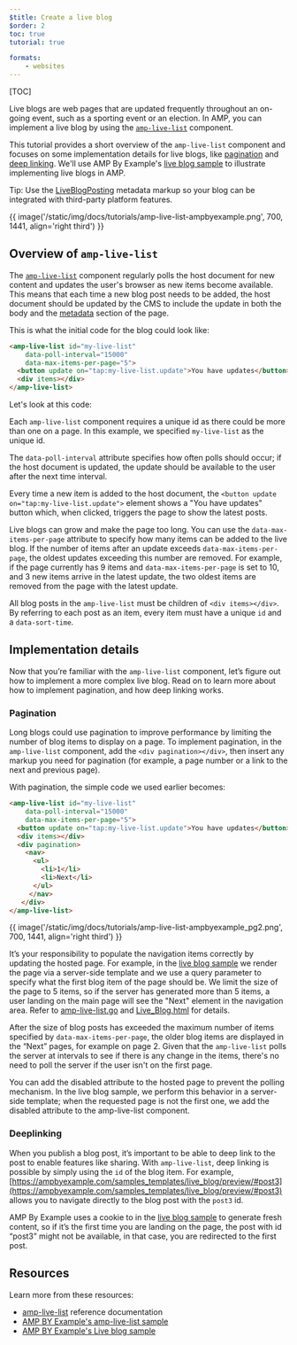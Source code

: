 ```yaml
---
$title: Create a live blog
$order: 2
toc: true
tutorial: true

formats:
    - websites
---
```


[TOC]



Live blogs are web pages that are updated frequently throughout an on-going event, such as a sporting event or an election. In AMP, you can implement a live blog by using the [`amp-live-list`](/docs/reference/components/amp-live-list.html) component.

This tutorial provides a short overview of the `amp-live-list` component and focuses on some implementation details for live blogs, like [pagination](#pagination) and [deep linking](#deeplinking). We'll use AMP By Example's [live blog sample](https://www.ampbyexample.com/samples_templates/live_blog/) to illustrate implementing live blogs in AMP.

Tip: Use the [LiveBlogPosting](http://schema.org/LiveBlogPosting) metadata markup so your blog can be integrated with third-party platform features.

{{ image('/static/img/docs/tutorials/amp-live-list-ampbyexample.png', 700, 1441, align='right third') }}

## Overview of `amp-live-list`

The [`amp-live-list`](/docs/reference/components/amp-live-list.html) component regularly polls the host document for new content and updates the user's browser as new items become available. This means that each time a new blog post needs to be added, the host document should be updated by the CMS to include the update in both the body and the [metadata](https://ampbyexample.com/samples_templates/live_blog/#metadata) section of the page.


This is what the initial code for the blog could look like:

```html
<amp-live-list id="my-live-list"
    data-poll-interval="15000"
    data-max-items-per-page="5">
  <button update on="tap:my-live-list.update">You have updates</button>
  <div items></div>
</amp-live-list>
```

Let's look at this code:

Each `amp-live-list` component requires a unique id as there could be more than one on a page.  In this example, we specified `my-live-list` as the unique id.

The `data-poll-interval` attribute specifies how often polls should occur; if the host document is updated, the update should be available to the user after the next time interval.

Every time a new item is added to the host document, the `<button update on="tap:my-live-list.update">` element shows a "You have updates" button which, when clicked, triggers the page to show the latest posts.

Live blogs can grow and make the page too long. You can use the `data-max-items-per-page` attribute to specify how many items can be added to the live blog. If the number of items after an update exceeds `data-max-items-per-page`, the oldest updates exceeding this number are removed. For example, if the page currently has 9 items and `data-max-items-per-page` is set to 10, and 3 new items arrive in the latest update, the two oldest items are removed from the page with the latest update.

All blog posts in the `amp-live-list` must be children of `<div items></div>`. By referring to each post as an item, every item must have a unique `id` and a `data-sort-time`.

## Implementation details

Now that you’re familiar with the `amp-live-list` component, let’s figure out how to implement a more complex live blog. Read on to learn more about how to implement pagination, and how deep linking works.

### Pagination

Long blogs could use pagination to improve performance by limiting the number of blog items to display on a page. To implement pagination, in the `amp-live-list` component, add the `<div pagination></div>`, then insert any markup you need for pagination (for example, a page number or a link to the next and previous page).

With pagination, the simple code we used earlier becomes:

```html
<amp-live-list id="my-live-list"
    data-poll-interval="15000"
    data-max-items-per-page="5">
  <button update on="tap:my-live-list.update">You have updates</button>
  <div items></div>
  <div pagination>
    <nav>
      <ul>
        <li>1</li>
        <li>Next</li>
      </ul>
     </nav>
   </div>
</amp-live-list>
```

{{ image('/static/img/docs/tutorials/amp-live-list-ampbyexample_pg2.png', 700, 1441, align='right third') }}

It’s your responsibility to populate the navigation items correctly by updating the hosted page. For example, in the [live blog sample](https://www.ampbyexample.com/samples_templates/live_blog/) we render the page via a server-side template and we use a query parameter to specify what the first blog item of the page should be. We limit the size of the page to 5 items, so if the server has generated more than 5 items, a user landing on the main page will see the "Next" element in the navigation area. Refer to [amp-live-list.go](https://github.com/ampproject/amp-by-example/blob/master/backend/amp-live-list.go#L182) and [Live_Blog.html](https://github.com/ampproject/amp-by-example/blob/master/src/60_Samples_%2526_Templates/Live_Blog.html) for details.

After the size of blog posts has exceeded the maximum number of items specified by `data-max-items-per-page`, the older blog items are displayed in the “Next” pages, for example on page 2. Given that the `amp-live-list` polls the server at intervals to see if there is any change in the items, there's no need to poll the server if the user isn't on the first page.

You can add the disabled attribute to  the hosted page to prevent the polling mechanism. In the live blog sample, we perform this behavior in  a server-side template; when the requested page is not the first one, we add the disabled attribute to the amp-live-list component.

### Deeplinking

When you publish a blog post, it’s important to be able to deep link to the post to enable features like sharing. With `amp-live-list`, deep linking is possible by simply using the `id` of the blog item. For example, [https://ampbyexample.com/samples_templates/live_blog/preview/#post3](https://ampbyexample.com/samples_templates/live_blog/preview/#post3) allows you to navigate directly to the blog post with the `post3` id.

AMP By Example uses a cookie to in the [live blog sample](https://www.ampbyexample.com/samples_templates/live_blog/) to generate fresh content, so if it’s the first time you are landing on the page, the post with id “post3” might not be available, in that case, you are redirected to the first post.


## Resources

Learn more from these resources:

- [amp-live-list](/docs/reference/components/amp-live-list.html) reference documentation
- [AMP BY Example's amp-live-list sample](https://ampbyexample.com/components/amp-live-list/)
- [AMP BY Example's Live blog sample](https://www.ampbyexample.com/samples_templates/live_blog/)
